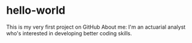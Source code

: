 # hello-world
This is my very first project on GitHub
About me:  I'm an actuarial analyst who's interested in developing better coding skills.  
